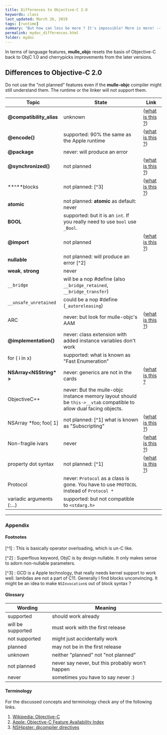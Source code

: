 ```yaml
---
title: Differences to Objective-C 2.0
keywords: class
last_updated: March 26, 2019
tags: [runtime]
summary: "But how can less be more ? It's impossible! More is more! -- Y. Malmsteen"
permalink: mydoc_differences.html
folder: mydoc
---
```


In terms of language features, **mulle_objc** resets the basis of Objective-C
back to ObjC 1.0 and cherrypicks improvements from the later versions. 



## Differences to Objective-C 2.0

Do not use the "not planned" features even if the **mulle-objc** compiler might 
still understand them. The runtime or the linker will not support them.


Topic                     | State                                  | Link
--------------------------|----------------------------------------|----------
**@compatibility_alias**  | unknown | ([what is this ?](https://www.acrc.bris.ac.uk/acrc/RedHat/rhel-gcc-en-4/compatibility_alias.html))
**@encode()**             | supported: 90% the same as the Apple runtime | ([what is this ?](https://nshipster.com/type-encodings/))
**@package**              | never: will produce an error
**@synchronized()**       | not planned | ([what is this ?](https://rykap.com/objective-c/2015/05/09/synchronized/))
**^**blocks               | not planned: [^3] | ([what is this ?](https://medium.com/@amyjoscelyn/blocks-and-closures-in-objective-c-2b763e9e0dc8))
**atomic**                | not planned: **atomic** as default: never
**BOOL**                  | supported: but it is an `int`. If you really need to use `bool` use `_Bool`.
**@import**               | not planned | ([what is this ?](https://stoneofarc.wordpress.com/2013/06/25/introduction-to-objective-c-modules/))
**nullable**              | not planned: will produce an error [^2]
**weak**, **strong**      | never
`__bridge`                | will be a nop #define (also `__bridge_retained`, `__bridge_transfer`)
`__unsafe_unretained`     | could be a nop #define  (`_autoreleasing`)
ARC                       | never: but look for mulle-objc's AAM | ([what is this ?](https://www.yorkhua.com/objective-c-arc/))
**@implementation()**     | never: class extension with added instance variables don't work
for ( i in x)             | supported: what is known as "Fast Enumeration"
**NSArray\<NSString\* \>**| never: generics are not in the cards | ([what is this ?](https://www.thomashanning.com/objective-c-lightweight-generics/)
ObjectiveC++              | never: But the mulle-objc instance memory layout should be `this->__vtab` compatible to allow dual facing objects.
NSArray *foo; foo[ 1]     | not planned: [^1] what is known as "Subscripting" | ([what is this ?](https://nshipster.com/object-subscripting/))
Non-fragile ivars         | never | ([what is this ?](https://www.sealiesoftware.com/blog/archive/2009/01/27/objc_explain_Non-fragile_ivars.html))
property dot syntax       | not planned: [^1] | ([what is this ?](https://stackoverflow.com/questions/7423853/whats-the-difference-between-dot-syntax-and-square-bracket-syntax))
Protocol                  | never: `Protocol` as a class is gone. You have to use `PROTOCOL` instead of `Protocol *`
variadic arguments (:...) | supported: but not compatible to `<stdarg.h>`


-----
### Appendix

#### Footnotes


[^1] : This is basically operator overloading, which is un-C like.

[^2] : Superflous keyword, ObjC is by design nullable. It only makes sense to
adorn non-nullable parameters.

[^3] : GCD is a Apple technology, that really needs kernel support to work well. lambdas are not a part of C11. Generally I find blocks unconvincing. It might be an idea to make `NSInvocation`s  out of block syntax ?


#### Glossary

Wording           | Meaning
------------------|-------------------------------------------------
supported         | should work already
will be supported | must work with the first release
not supported     | might just accidentally work
planned           | may not be in the first release
unknown           | neither "planned" not "not planned"
not planned       | never say never, but this probably won't happen
never             | sometimes you have to say never :)


#### Terminology

For the discussed concepts and terminology check any of the following links.

1. [Wikipedia: Objective-C](https://en.wikipedia.org/wiki/Objective-C#Objective-C_2.0)
2. [Apple: Objective-C Feature Availability Index](https://developer.apple.com/library/prerelease/ios/releasenotes/ObjectiveC/ObjCAvailabilityIndex/index.html)
3. [NSHipster: @compiler directives](http://nshipster.com/at-compiler-directives)


